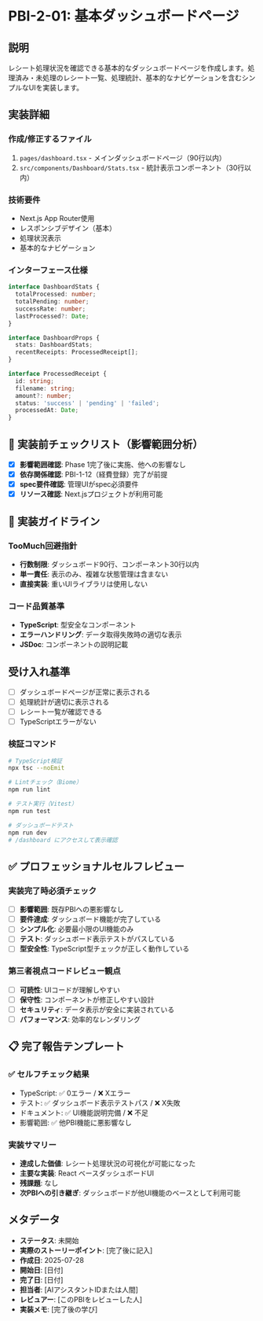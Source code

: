# PBI-2-01: 基本ダッシュボードページ

## 説明

レシート処理状況を確認できる基本的なダッシュボードページを作成します。処理済み・未処理のレシート一覧、処理統計、基本的なナビゲーションを含むシンプルなUIを実装します。

## 実装詳細

### 作成/修正するファイル

1. `pages/dashboard.tsx` - メインダッシュボードページ（90行以内）
2. `src/components/Dashboard/Stats.tsx` - 統計表示コンポーネント（30行以内）

### 技術要件

- Next.js App Router使用
- レスポンシブデザイン（基本）
- 処理状況表示
- 基本的なナビゲーション

### インターフェース仕様

```typescript
interface DashboardStats {
  totalProcessed: number;
  totalPending: number;
  successRate: number;
  lastProcessed?: Date;
}

interface DashboardProps {
  stats: DashboardStats;
  recentReceipts: ProcessedReceipt[];
}

interface ProcessedReceipt {
  id: string;
  filename: string;
  amount?: number;
  status: 'success' | 'pending' | 'failed';
  processedAt: Date;
}
```

## 🎯 実装前チェックリスト（影響範囲分析）

- [x] **影響範囲確認**: Phase 1完了後に実施、他への影響なし
- [x] **依存関係確認**: PBI-1-12（経費登録）完了が前提
- [x] **spec要件確認**: 管理UIがspec必須要件
- [x] **リソース確認**: Next.jsプロジェクトが利用可能

## 🔧 実装ガイドライン

### TooMuch回避指針
- **行数制限**: ダッシュボード90行、コンポーネント30行以内
- **単一責任**: 表示のみ、複雑な状態管理は含まない
- **直接実装**: 重いUIライブラリは使用しない

### コード品質基準
- **TypeScript**: 型安全なコンポーネント
- **エラーハンドリング**: データ取得失敗時の適切な表示
- **JSDoc**: コンポーネントの説明記載

## 受け入れ基準

- [ ] ダッシュボードページが正常に表示される
- [ ] 処理統計が適切に表示される
- [ ] レシート一覧が確認できる
- [ ] TypeScriptエラーがない

### 検証コマンド

```bash
# TypeScript検証
npx tsc --noEmit

# Lintチェック（Biome）
npm run lint

# テスト実行（Vitest）
npm run test

# ダッシュボードテスト
npm run dev
# /dashboard にアクセスして表示確認
```

## ✅ プロフェッショナルセルフレビュー

### 実装完了時必須チェック
- [ ] **影響範囲**: 既存PBIへの悪影響なし
- [ ] **要件達成**: ダッシュボード機能が完了している
- [ ] **シンプル化**: 必要最小限のUI機能のみ
- [ ] **テスト**: ダッシュボード表示テストがパスしている
- [ ] **型安全性**: TypeScript型チェックが正しく動作している

### 第三者視点コードレビュー観点
- [ ] **可読性**: UIコードが理解しやすい
- [ ] **保守性**: コンポーネントが修正しやすい設計
- [ ] **セキュリティ**: データ表示が安全に実装されている
- [ ] **パフォーマンス**: 効率的なレンダリング

## 📋 完了報告テンプレート

### ✅ セルフチェック結果
- TypeScript: ✅ 0エラー / ❌ Xエラー
- テスト: ✅ ダッシュボード表示テストパス / ❌ X失敗  
- ドキュメント: ✅ UI機能説明完備 / ❌ 不足
- 影響範囲: ✅ 他PBI機能に悪影響なし

### 実装サマリー
- **達成した価値**: レシート処理状況の可視化が可能になった
- **主要な実装**: React ベースダッシュボードUI
- **残課題**: なし
- **次PBIへの引き継ぎ**: ダッシュボードが他UI機能のベースとして利用可能

## メタデータ

- **ステータス**: 未開始
- **実際のストーリーポイント**: [完了後に記入]
- **作成日**: 2025-07-28
- **開始日**: [日付]
- **完了日**: [日付]
- **担当者**: [AIアシスタントIDまたは人間]
- **レビュアー**: [このPBIをレビューした人]
- **実装メモ**: [完了後の学び]